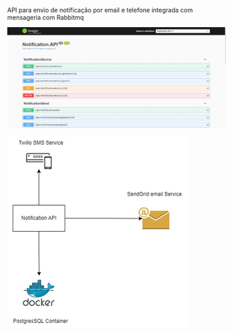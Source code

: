 API para envio de notificação por email e telefone 
integrada com mensageria com Rabbitmq

![Alt text](NotificationSwagger-1.jpg)

![Alt text](<Diagrama NotificationAPI-1.jpg>)